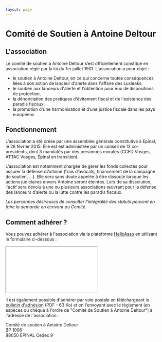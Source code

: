 ```yaml
---
layout: page
---
```

# Comité de Soutien à Antoine&nbsp;Deltour

## L'association

Le comité de soutien à Antoine Deltour s’est officiellement constitué en association régie par la loi du 1er juillet 1901. L'association a pour objet :

 - le soutien à Antoine Deltour, en ce qui concerne toutes conséquences liées à son action de lanceur d'alerte dans l'affaire des Luxleaks,
 - le soutien aux lanceurs d'alerte et l'obtention pour eux de dispositions de protection,
 - la dénonciation des pratiques d'évitement fiscal et de l'existence des paradis fiscaux,
 - la promotion d'une harmonisation et d’une justice fiscale dans les pays européens

## Fonctionnement

L’association a été créée par une assemblée générale constitutive à Epinal, le 28 février 2015. Elle est est administrée par un conseil de 12 co-présidents, dont 3 mandatés par des personnes morales (CCFD Vosges, ATTAC Vosges, Épinal en transition).
 
L’association est notamment chargée de gérer les fonds collectés pour assurer la défense d’Antoine (frais d’avocats, financement de la campagne de soutien, …). Elle sera sans doute appelée à être dissoute lorsque les actions judiciaires envers Antoine seront éteintes. Lors de sa dissolution, l'actif sera dévolu à une ou plusieurs associations œuvrant pour la défense des lanceurs d’alerte ou la lutte contre les paradis fiscaux.
 
_Les personnes désireuses de consulter l’intégralité des statuts peuvent en faire la demande en écrivant au Comité._

## Comment adhérer ?

Vous pouvez adhérer à l'association via la plateforme [HelloAsso]() en utilisant le formulaire ci-dessous :

<iframe id="haWidget" src="//www.helloasso.com/widgets/izi_adhesion.aspx?beneficiaire=comite-de-soutien-a-antoine-deltour&campagne=adhesion-au-comite-de-soutien-d-antoine-deltour&color=%2370c24a&lang=en" onload="scroll(0,0);" class="helloasso"></iframe> 

Il est également possible d'adhérer par voie postale en téléchargeant le [bulletin d'adhésion](/docs/asso/bulletin-adhesion.pdf) (PDF <i class="fa fa-file-pdf-o"></i> - 63 Ko) et en l'envoyant avec le règlement (en espèces ou chèque à l'ordre de "Comité de Soutien à Antoine Deltour") à l'adresse de l'association&nbsp;:

Comité de soutien à Antoine Deltour  
BP 1006  
88050 EPINAL Cedex 9
